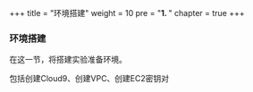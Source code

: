 +++
title = "环境搭建"
weight = 10
pre = "<b>1. </b>"
chapter = true
+++

### 环境搭建



在这一节，将搭建实验准备环境。

包括创建Cloud9、创建VPC、创建EC2密钥对